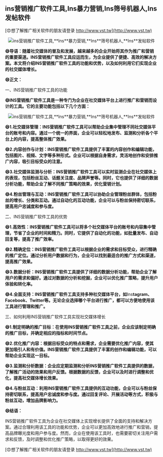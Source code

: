 ## **ins营销推广软件工具,**Ins**暴力营销,**Ins**筛号机器人,**Ins**发帖软件**

[😍想了解推广相关软件的朋友请登录 http://www.vst.tw](http://www.vst.tw)

 <center><img src="https://vst.tw/MP4/tuiguang/png/3.png" alt="ins营销推广软件工具,**Ins**暴力营销,**Ins**筛号机器人,**Ins**发帖软件"></center>

**😄导语：随着社交媒体的普及和发展，越来越多的企业开始将其作为推广和营销的重要渠道。INS营销推广软件工具应运而生，为企业提供了便捷、高效的解决方案。本文将介绍INS营销推广软件工具的功能和优势，以及如何利用它们实现企业的社交媒体增长。**

**😄正文：**

一、INS营销推广软件工具的功能

**😄INS营销推广软件工具是一种专门为企业在社交媒体平台上进行推广和营销而设计的工具。它的主要功能包括以下几个方面：**

 <center><img src="https://vst.tw/MP4/tuiguang/png/7.png" alt="ins营销推广软件工具,**Ins**暴力营销,**Ins**筛号机器人,**Ins**发帖软件"></center>

**😄1.社交媒体管理：INS营销推广软件工具可以帮助企业集中管理不同社交媒体平台的账号和内容。通过一个统一的界面，企业可以轻松地发布、监测和分析各个平台上的内容，提高整体推广效果。**

**😄2.内容创作与计划：INS营销推广软件工具提供了丰富的内容创作和编辑功能，包括图片、视频、文字等多种形式。企业可以根据自身需求，灵活地创作和安排推广内容，吸引目标受众的注意。**

**😄3.社交媒体监测与分析：INS营销推广软件工具可以实时监测企业在社交媒体上的表现，包括粉丝互动、话题关注度、品牌声誉等。同时，它也提供了详细的数据分析功能，帮助企业了解不同推广策略的效果，优化营销计划。**

**😄4.粉丝管理与互动：INS营销推广软件工具可以协助企业管理粉丝群体，包括粉丝的增长、分类和互动。通过自动化的互动功能，企业可以与粉丝保持密切联系，提高用户忠诚度和参与度。**

二、INS营销推广软件工具的优势

**😄1.高效性：INS营销推广软件工具可以将多个社交媒体平台的账号和内容集中管理，节省了企业的时间和精力。同时，它提供了自动化的功能，如批量发布、自动回复等，提高了推广效率。**

**😄2.精确定位：INS营销推广软件工具可以根据企业的需求和目标受众，进行精确的推广定位。通过分析用户数据和行为，企业可以找到最适合的推广方式和渠道，提高推广效果。**

**😄3.数据分析：INS营销推广软件工具提供了详细的数据分析功能，帮助企业了解用户的需求和偏好。通过对数据的分析和挖掘，企业可以优化推广策略，提升用户体验和转化率。**

**😄4.全面支持：INS营销推广软件工具支持多种社交媒体平台，如**Ins**tagram、Facebook、Twitter等。无论企业选择哪个平台进行推广，都可以方便地使用该工具进行管理和推广。**

三、如何利用INS营销推广软件工具实现社交媒体增长

**😄1.制定明确的推广目标：在使用INS营销推广软件工具之前，企业应该制定明确的推广目标，并确定相应的指标和时间节点。**

**😄2.优化推广内容：根据目标受众的特点和需求，企业需要优化推广内容，使其更加吸引人和有价值。INS营销推广软件工具提供了丰富的创作和编辑功能，可以帮助企业实现这一目标。**

**😄3.监测和分析数据：企业应定期监测和分析INS营销推广软件工具提供的数据，了解推广活动的效果和用户反馈。根据数据的反馈，企业可以及时进行调整和优化，提高社交媒体增长效果。**

**😄4.与粉丝互动：利用INS营销推广软件工具提供的互动功能，企业可以与粉丝保持密切联系，提高用户忠诚度和参与度。通过回复评论、开展活动等方式，积极与粉丝互动，增加品牌影响力。**

**😄结语：**

INS营销推广软件工具为企业在社交媒体上实现增长提供了全面的支持和解决方案。通过合理利用该工具的功能和优势，企业可以更加高效地进行推广和营销，提高品牌曝光度和用户参与度。然而，企业在使用该工具时，也需要密切关注用户需求和反馈，及时调整和优化推广策略，以取得更好的效果。

[😍想了解推广相关软件的朋友请登录 http://www.vst.tw](http://www.vst.tw)



